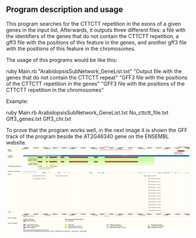 ## Program description and usage
This program searches for the CTTCTT repetition in the exons of a given genes in the input list.
Afterwards, it outputs three different files: a file with the identifiers of the genes that do not contain the CTTCTT repetition, a gff3 file with the positions of this feature in the genes,
and another gff3 file with the positions of this feature in the chromosomes.

The usage of this programs would be like this:

ruby Main.rb "ArabidopsisSubNetwork_GeneList.txt"
"Output file with the genes that do not contain the CTTCTT repeat"
"GFF3 file with the positions of the CTTCTT repetition in the genes"
"GFF3 file with the positions of the CTTCTT repetition in the chromosomes"

Example:

ruby Main.rb ArabidopsisSubNetwork_GeneList.txt No_cttctt_file.txt Gff3_genes.txt Gff3_chr.txt

To prove that the program works well, in the next image it is shown the GFF track of the program beside the AT2G46340 gene on the ENSEMBL website.
![Proof](./PROOF.png)